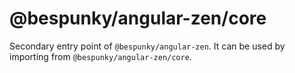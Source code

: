# @bespunky/angular-zen/core

Secondary entry point of `@bespunky/angular-zen`. It can be used by importing from `@bespunky/angular-zen/core`.
